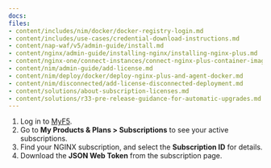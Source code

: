 ```yaml
---
docs:
files:
- content/includes/nim/docker/docker-registry-login.md
- content/includes/use-cases/credential-download-instructions.md
- content/nap-waf/v5/admin-guide/install.md
- content/nginx/admin-guide/installing-nginx/installing-nginx-plus.md
- content/nginx-one/connect-instances/connect-nginx-plus-container-images-to-nginx-one.md
- content/nim/admin-guide/add-license.md
- content/nim/deploy/docker/deploy-nginx-plus-and-agent-docker.md
- content/nim/disconnected/add-license-disconnected-deployment.md
- content/solutions/about-subscription-licenses.md
- content/solutions/r33-pre-release-guidance-for-automatic-upgrades.md
---
```


1. Log in to [MyF5](https://my.f5.com/manage/s/).
1. Go to **My Products & Plans > Subscriptions** to see your active subscriptions.
1. Find your NGINX subscription, and select the **Subscription ID** for details.
1. Download the **JSON Web Token** from the subscription page.
